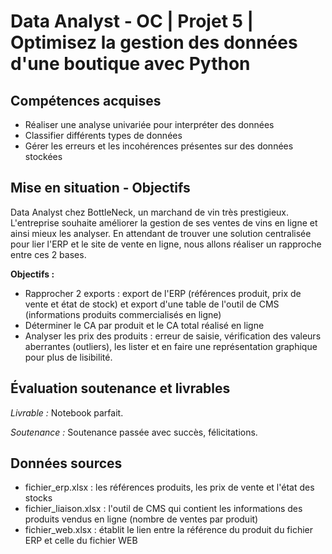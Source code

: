 # Data Analyst - OC | Projet 5 | Optimisez la gestion des données d'une boutique avec Python

## Compétences acquises
- Réaliser une analyse univariée pour interpréter des données
- Classifier différents types de données
- Gérer les erreurs et les incohérences présentes sur des données stockées

## Mise en situation - Objectifs
Data Analyst chez BottleNeck, un marchand de vin très prestigieux. L'entreprise souhaite améliorer la gestion de ses ventes de vins en ligne et ainsi mieux les analyser. En attendant de trouver une solution centralisée pour lier l'ERP et le site de vente en ligne, nous allons réaliser un rapproche entre ces 2 bases.

**Objectifs :**
- Rapprocher 2 exports : export de l'ERP (références produit, prix de vente et état de stock) et export d'une table de l'outil de CMS (informations produits commercialisés en ligne)
- Déterminer le CA par produit et le CA total réalisé en ligne
- Analyser les prix des produits : erreur de saisie, vérification des valeurs aberrantes (outliers), les lister et en faire une représentation graphique pour plus de lisibilité.

## Évaluation soutenance et livrables

*Livrable :* Notebook parfait.

*Soutenance :* Soutenance passée avec succès, félicitations.

## Données sources
- fichier_erp.xlsx : les références produits, les prix de vente et l'état des stocks
- fichier_liaison.xlsx : l'outil de CMS qui contient les informations des produits vendus en ligne (nombre de ventes par produit)
- fichier_web.xlsx : établit le lien entre la référence du produit du fichier ERP et celle du fichier WEB
